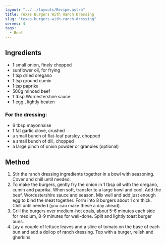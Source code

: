 ```yaml
---
layout: "../../layouts/Recipe.astro"
title: Texas Burgers With Ranch Dressing
slug: "texas-burgers-with-ranch-dressing"
serves: 4
tags:
  - Beef
---
```


## Ingredients

- 1 small onion, finely chopped 
- sunflower oil, for frying 
- 1 tsp dried oregano 
- 1 tsp ground cumin 
- 1 tsp paprika 
- 500g minced beef 
- 1 tbsp Worcestershire sauce 
- 1 egg , lightly beaten 

### For the dressing:

- 6 tbsp mayonnaise 
- 1 fat garlic clove, crushed 
- a small bunch of flat-leaf parsley, chopped 
- a small bunch of dill, chopped 
- a large pinch of onion powder or granules (optional) 

## Method

1. Stir the ranch dressing ingredients together in a bowl with seasoning. Cover and chill until needed. 
1. To make the burgers, gently fry the onion in 1 tbsp oil with the oregano, cumin and paprika. When soft, transfer to a large bowl and cool. Add the beef, Worcestershire sauce and season. Mix well and add just enough egg to bind the meat together. Form into 8 burgers about 1 cm thick. Chill until needed (you can make these a day ahead). 
1. Grill the burgers over medium-hot coals, about 5-6 minutes each side for medium, 8-9 minutes for well-done. Split and lightly toast burger buns. 
1. Lay a couple of lettuce leaves and a slice of tomato on the base of each bun and add a dollop of ranch dressing. Top with a burger, relish and gherkins.